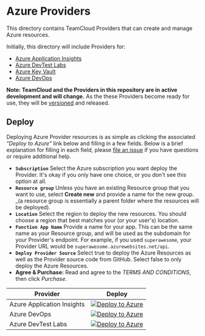 # Azure Providers

This directory contains TeamCloud Providers that can create and manage Azure resources.

Initially, this directory will include Providers for:

- [Azure Application Insights](https://docs.microsoft.com/en-us/azure/azure-monitor/app/app-insights-overview)
- [Azure DevTest Labs](https://azure.microsoft.com/en-us/services/devtest-lab/)
- [Azure Key Vault](https://azure.microsoft.com/en-us/services/key-vault/)
- [Azure DevOps](https://azure.microsoft.com/en-us/services/devops/)

**Note: TeamCloud and the Providers in this repository are in active development and will change.**  As the these Providers become ready for use, they will be [versioned](https://semver.org/) and released.

## Deploy

Deploying Azure Provider resources is as simple as clicking the associated _"Deploy to Azure"_ link below and filling in a few fields.  Below is a brief explanation for filling in each field, please [file an issue](issues/new?labels=docs) if you have questions or require additional help.

- **`Subscription`** Select the Azure subscription you want deploy the Provider.  It's okay if you only have one choice, or you don't see this option at all.
- **`Resource group`** Unless you have an existing Resource group that you want to use, select __Create new__ and provide a name for the new group.  _(a resource group is essentially a parent folder where the resources will be deployed).
- **`Location`** Select the region to deploy the new resources. You should choose a region that best matches your (or your user's) location.
- **`Function App Name`** Provide a name for your app.  This can be the same name as your Resource group, and will be used as the subdomain for your Provider's endpoint.  For example, if you used `superawesome`, your Provider URL would be `superawesome.azurewebsites.net/api`.
- **`Deploy Provider Source`** Select true to deploy the Azure Resources as well as the Provider source code from GitHub.  Select false to only deploy the Azure Resources.
- **Agree & Purchase:** Read and agree to the _TERMS AND CONDITIONS_, then click _Purchase_.

| Provider                   | Deploy                                                              |
| -------------------------- | ------------------------------------------------------------------- |
| Azure Application Insights | [![Deploy to Azure][azure-deploy-button]][azure-deploy-appinsights] |
| Azure DevOps               | [![Deploy to Azure][azure-deploy-button]][azure-deploy-devops]      |
| Azure DevTest Labs         | [![Deploy to Azure][azure-deploy-button]][azure-deploy-devtestlabs] |

[azure-deploy-button]:https://azuredeploy.net/deploybutton.svg
[azure-deploy-appinsights]:https://portal.azure.com/#create/Microsoft.Template/uri/https%3A%2F%2Fraw.githubusercontent.com%2Fmicrosoft%2FTeamCloud%2DProviders%2Fmain%2FAzure%2Fazuredeploy.appinsights.json
[azure-deploy-devops]:https://portal.azure.com/#create/Microsoft.Template/uri/https%3A%2F%2Fraw.githubusercontent.com%2Fmicrosoft%2FTeamCloud%2DProviders%2Fmain%2FAzure%2Fazuredeploy.devops.json
[azure-deploy-devtestlabs]:https://portal.azure.com/#create/Microsoft.Template/uri/https%3A%2F%2Fraw.githubusercontent.com%2Fmicrosoft%2FTeamCloud%2DProviders%2Fmain%2FAzure%2Fazuredeploy.devtestlabs.json

